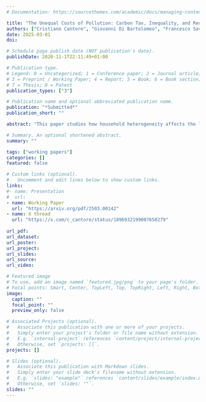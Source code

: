 ```yaml
---
# Documentation: https://sourcethemes.com/academic/docs/managing-content/

title: "The Unequal Costs of Pollution: Carbon Tax, Inequality, and Redistribution"
authors: ["Cristiano Cantore", "Giovanni Di Bartolomeo", "Francesco Saverio Gaudio"]
date: 2025-03-01
doi:

# Schedule page publish date (NOT publication's date).
publishDate: 2020-11-1T22:11:49+01:00

# Publication type.
# Legend: 0 = Uncategorized; 1 = Conference paper; 2 = Journal article;
# 3 = Preprint / Working Paper; 4 = Report; 5 = Book; 6 = Book section;
# 7 = Thesis; 8 = Patent
publication_types: ["3"]

# Publication name and optional abbreviated publication name.
publication: "*Submitted*"
publication_short: ""

abstract: "This paper studies how household heterogeneity affects the level and cyclical behavior of the optimal carbon tax in a real economy. We demonstrate that an equity-efficiency trade-off arises due to income inequality and heterogeneity in the marginal disutility of pollution. Two scenarios are analyzed: one with unrestricted income redistribution to mitigate inequality and another where redistribution is constrained to carbon tax revenues. Our findings reveal that household heterogeneity and redistribution policies significantly shape the level and cyclical behavior of the optimal carbon tax, decoupling it from the social cost of carbon. When the planner prioritizes redistribution towards poorer households, the optimal tax rate is lower than in the unconstrained scenario, and its fluctuations are amplified by countercyclical inequality."

# Summary. An optional shortened abstract.
summary: ""

tags: ["working papers"]
categories: []
featured: false

# Custom links (optional).
#   Uncomment and edit lines below to show custom links.
links:
#- name: Presentation
#  url:
- name: Working Paper
  url: "https://arxiv.org/pdf/2503.00142"
- name: X thread 
  url: "https://x.com/c_cantore/status/1896932199007650279"
  
url_pdf:
url_dataset:
url_poster:
url_project:
url_slides:
url_source:
url_video:

# Featured image
# To use, add an image named `featured.jpg/png` to your page's folder.
# Focal points: Smart, Center, TopLeft, Top, TopRight, Left, Right, BottomLeft, Bottom, BottomRight.
image:
  caption: ""
  focal_point: ""
  preview_only: false

# Associated Projects (optional).
#   Associate this publication with one or more of your projects.
#   Simply enter your project's folder or file name without extension.
#   E.g. `internal-project` references `content/project/internal-project/index.md`.
#   Otherwise, set `projects: []`.
projects: []

# Slides (optional).
#   Associate this publication with Markdown slides.
#   Simply enter your slide deck's filename without extension.
#   E.g. `slides: "example"` references `content/slides/example/index.md`.
#   Otherwise, set `slides: ""`.
slides: ""
---
```

